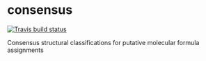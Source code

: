 # consensus

[![Travis build status](https://travis-ci.org/jasenfinch/consensus.svg?branch=master)](https://travis-ci.org/jasenfinch/consensus)

Consensus structural classifications for putative molecular formula assignments
